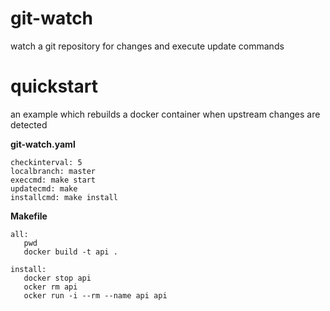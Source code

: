 git-watch
=============================

watch a git repository for changes and execute update commands

quickstart
=============================

an example which rebuilds a docker container when upstream changes are detected

**git-watch.yaml**

    checkinterval: 5
    localbranch: master
    execcmd: make start
    updatecmd: make
    installcmd: make install

**Makefile**

    all:
       pwd
       docker build -t api .

    install:
       docker stop api
       ocker rm api
       ocker run -i --rm --name api api



